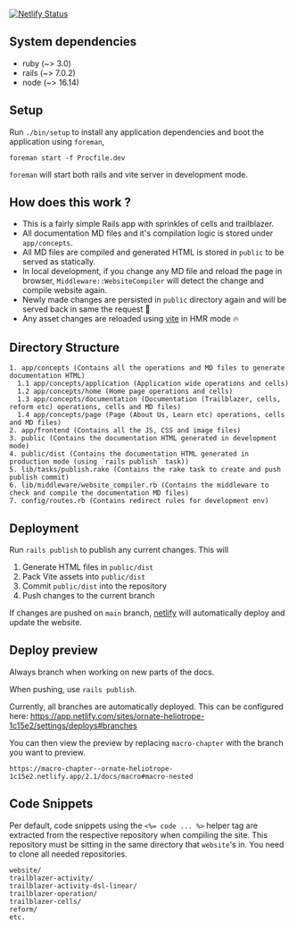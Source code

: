 [![Netlify Status](https://api.netlify.com/api/v1/badges/1216fc0b-4635-40d4-8168-aa76e7a1fabd/deploy-status)](https://app.netlify.com/sites/ornate-heliotrope-1c15e2/deploys)

## System dependencies

- ruby (~> 3.0)
- rails (~> 7.0.2)
- node (~> 16.14)

## Setup

Run `./bin/setup` to install any application dependencies and boot the application using `foreman`,

```
foreman start -f Procfile.dev
```

`foreman` will start both rails and vite server in development mode.

## How does this work ?

- This is a fairly simple Rails app with sprinkles of cells and trailblazer.
- All documentation MD files and it's compilation logic is stored under `app/concepts`.
- All MD files are compiled and generated HTML is stored in `public` to be served as statically.
- In local development, if you change any MD file and reload the page in browser, `Middleware::WebsiteCompiler` will detect the change and compile website again.
- Newly made changes are persisted in `public` directory again and will be served back in same the request :tada:
- Any asset changes are reloaded using [vite](https://vitejs.dev/) in HMR mode :fire:

## Directory Structure

```
1. app/concepts (Contains all the operations and MD files to generate documentation HTML)
  1.1 app/concepts/application (Application wide operations and cells)
  1.2 app/concepts/home (Home page operations and cells)
  1.3 app/concepts/documentation (Documentation (Trailblazer, cells, reform etc) operations, cells and MD files)
  1.4 app/concepts/page (Page (About Us, Learn etc) operations, cells and MD files)
2. app/frontend (Contains all the JS, CSS and image files)
3. public (Contains the documentation HTML generated in development mode)
4. public/dist (Contains the documentation HTML generated in production mode (using `rails publish` task))
5. lib/tasks/publish.rake (Contains the rake task to create and push publish commit)
6. lib/middleware/website_compiler.rb (Contains the middleware to check and compile the documentation MD files)
7. config/routes.rb (Contains redirect rules for development env)
```

## Deployment

Run `rails publish` to publish any current changes. This will

  1. Generate HTML files in `public/dist`
  2. Pack Vite assets into `public/dist`
  3. Commit `public/dist` into the repository
  4. Push changes to the current branch

If changes are pushed on `main` branch, [netlify](https://netlify.com/) will automatically deploy and update the website.

## Deploy preview

Always branch when working on new parts of the docs.

When pushing, use `rails publish`.

Currently, all branches are automatically deployed. This can be configured here: https://app.netlify.com/sites/ornate-heliotrope-1c15e2/settings/deploys#branches

You can then view the preview by replacing `macro-chapter` with the branch you want to preview.

```
https://macro-chapter--ornate-heliotrope-1c15e2.netlify.app/2.1/docs/macro#macro-nested
```

## Code Snippets

Per default, code snippets using the `<%= code ... %>` helper tag are extracted from the respective repository when compiling the site. This repository must be sitting in the same directory that `website`'s in. You need to clone all needed repositories.

```
website/
trailblazer-activity/
trailblazer-activity-dsl-linear/
trailblazer-operation/
trailblazer-cells/
reform/
etc.
```
